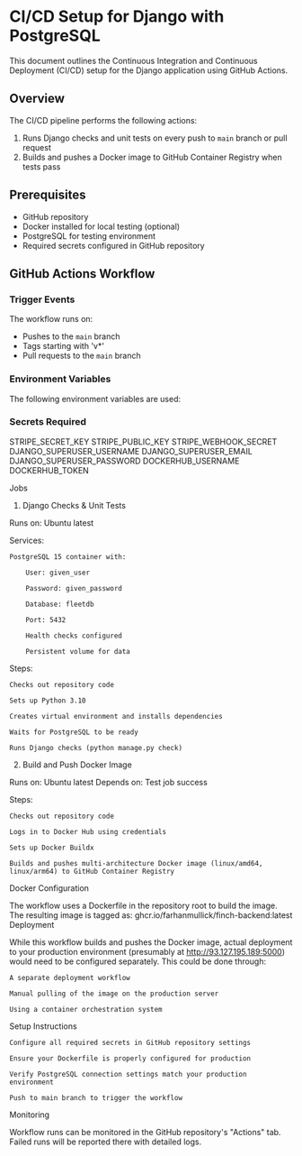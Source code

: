 # CI/CD Setup for Django with PostgreSQL

This document outlines the Continuous Integration and Continuous Deployment (CI/CD) setup for the Django application using GitHub Actions.

## Overview

The CI/CD pipeline performs the following actions:
1. Runs Django checks and unit tests on every push to `main` branch or pull request
2. Builds and pushes a Docker image to GitHub Container Registry when tests pass

## Prerequisites

- GitHub repository
- Docker installed for local testing (optional)
- PostgreSQL for testing environment
- Required secrets configured in GitHub repository

## GitHub Actions Workflow

### Trigger Events

The workflow runs on:
- Pushes to the `main` branch
- Tags starting with 'v*'
- Pull requests to the `main` branch

### Environment Variables

The following environment variables are used:


### Secrets Required

STRIPE_SECRET_KEY
STRIPE_PUBLIC_KEY
STRIPE_WEBHOOK_SECRET
DJANGO_SUPERUSER_USERNAME
DJANGO_SUPERUSER_EMAIL
DJANGO_SUPERUSER_PASSWORD
DOCKERHUB_USERNAME
DOCKERHUB_TOKEN

Jobs
1. Django Checks & Unit Tests

Runs on: Ubuntu latest

Services:

    PostgreSQL 15 container with:

        User: given_user

        Password: given_password

        Database: fleetdb

        Port: 5432

        Health checks configured

        Persistent volume for data

Steps:

    Checks out repository code

    Sets up Python 3.10

    Creates virtual environment and installs dependencies

    Waits for PostgreSQL to be ready

    Runs Django checks (python manage.py check)

2. Build and Push Docker Image

Runs on: Ubuntu latest
Depends on: Test job success

Steps:

    Checks out repository code

    Logs in to Docker Hub using credentials

    Sets up Docker Buildx

    Builds and pushes multi-architecture Docker image (linux/amd64, linux/arm64) to GitHub Container Registry

Docker Configuration

The workflow uses a Dockerfile in the repository root to build the image. The resulting image is tagged as:
ghcr.io/farhanmullick/finch-backend:latest
Deployment

While this workflow builds and pushes the Docker image, actual deployment to your production environment (presumably at http://93.127.195.189:5000) would need to be configured separately. This could be done through:

    A separate deployment workflow

    Manual pulling of the image on the production server

    Using a container orchestration system

Setup Instructions

    Configure all required secrets in GitHub repository settings

    Ensure your Dockerfile is properly configured for production

    Verify PostgreSQL connection settings match your production environment

    Push to main branch to trigger the workflow

Monitoring

Workflow runs can be monitored in the GitHub repository's "Actions" tab. Failed runs will be reported there with detailed logs.
